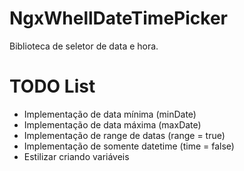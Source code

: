 # NgxWhellDateTimePicker
Biblioteca de seletor de data e hora.


# TODO List
- Implementação de data mínima (minDate)
- Implementação de data máxima (maxDate)
- Implementação de range de datas (range = true)
- Implementação de somente datetime (time = false)
- Estilizar criando variáveis
